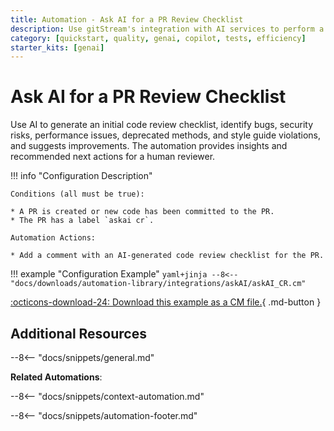 ```yaml
---
title: Automation - Ask AI for a PR Review Checklist
description: Use gitStream's integration with AI services to perform a initial code review for a PR.
category: [quickstart, quality, genai, copilot, tests, efficiency]
starter_kits: [genai]
---
```

# Ask AI for a PR Review Checklist

<!-- --8<-- [start:example]-->
Use AI to generate an initial code review checklist, identify bugs, security risks, performance issues, deprecated methods, and style guide violations, and suggests improvements. The automation provides insights and recommended next actions for a human reviewer.

!!! info "Configuration Description"

    Conditions (all must be true):

    * A PR is created or new code has been committed to the PR.
    * The PR has a label `askai cr`.

    Automation Actions:

    * Add a comment with an AI-generated code review checklist for the PR.

!!! example "Configuration Example"
    ```yaml+jinja
    --8<-- "docs/downloads/automation-library/integrations/askAI/askAI_CR.cm"
    ```
    <div class="result" markdown>
        <span>
        [:octicons-download-24: Download this example as a CM file.](/downloads/automation-library/integrations/askAI/askAI_CR.cm){ .md-button }
        </span>
    </div>
<!-- --8<-- [end:example]-->

## Additional Resources

--8<-- "docs/snippets/general.md"

**Related Automations**:

--8<-- "docs/snippets/context-automation.md"

--8<-- "docs/snippets/automation-footer.md"
